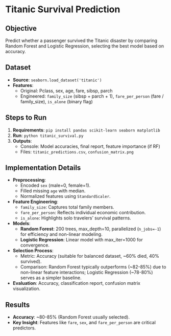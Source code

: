 # Titanic Survival Prediction

## Objective
Predict whether a passenger survived the Titanic disaster by comparing Random Forest and Logistic Regression, selecting the best model based on accuracy.

## Dataset
- **Source**: `seaborn.load_dataset('titanic')`
- **Features**: 
  - Original: Pclass, sex, age, fare, sibsp, parch
  - Engineered: `family_size` (sibsp + parch + 1), `fare_per_person` (fare / family_size), `is_alone` (binary flag)

## Steps to Run
1. **Requirements**: `pip install pandas scikit-learn seaborn matplotlib`
2. **Run**: `python titanic_survival.py`
3. **Outputs**: 
   - Console: Model accuracies, final report, feature importance (if RF)
   - Files: `titanic_predictions.csv`, `confusion_matrix.png`

## Implementation Details
- **Preprocessing**: 
  - Encoded `sex` (male=0, female=1).
  - Filled missing `age` with median.
  - Normalized features using `StandardScaler`.
- **Feature Engineering**: 
  - `family_size`: Captures total family members.
  - `fare_per_person`: Reflects individual economic contribution.
  - `is_alone`: Highlights solo travelers’ survival patterns.
- **Models**:
  - **Random Forest**: 200 trees, max_depth=10, parallelized (`n_jobs=-1`) for efficiency and non-linear modeling.
  - **Logistic Regression**: Linear model with max_iter=1000 for convergence.
- **Selection Process**: 
  - Metric: Accuracy (suitable for balanced dataset, ~60% died, 40% survived).
  - Comparison: Random Forest typically outperforms (~82-85%) due to non-linear feature interactions; Logistic Regression (~78-80%) serves as a simpler baseline.
- **Evaluation**: Accuracy, classification report, confusion matrix visualization.

## Results
- **Accuracy**: ~80-85% (Random Forest usually selected).
- **Key Insight**: Features like `fare`, `sex`, and `fare_per_person` are critical predictors.
